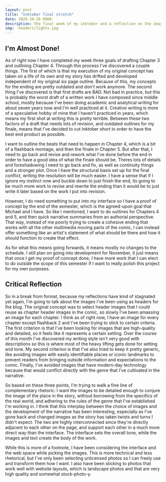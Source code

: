 ```yaml
---
layout: post
title: "Inktober final stretch"
date: 2020-10-26 0000
description: The final week of my inktober and a reflection on the images I've been selecting
img:  headers/lights.jpg
---
```

## I'm Almost Done!

As of right now I have completed my week three goals of drafting Chapter 3 and outlining Chapter 4. Through this process I've discovered a couple things. The first of which is that my execution of my original concept has taken on a life of its own and my story has drifted and developed independent of my original six page outline. Because of this, my concepts for the ending are pretty outdated and don't work anymore. The second thing I've discovered is that first drafts are BAD. Not bad in practice, but this is probably the worst draft of a written work I have composed since middle school, mostly because I've been doing academic and analytical writing for about seven years now and I'm well practiced at it. Creative writing is more of a speculative hobby of mine that I haven't practiced in years, which means my first shot at writing this is pretty terrible. Between these two factors of a draft that needs lots of revision, and outdated outlines for my finale, means that I've decided to cut Inktober short in order to have the best end product as possible. 

I want to outline the beats that need to happen in Chapter 4, which is a bit of a flashback montage, and then the finale in Chapter 5. But after that, I need to go back and revise and rework what I've done before the end in order to have a good idea of what the finale should be. Theres lots of details and foreshadowing I need to go back and fix, as well as continuity things and a stronger plot. Once I have the structural basis set up for the final conflict, writing the resolution will be much easier. I have a sense that if I ignore my instinct now and buckle down to just finish the end, its going to be much more work to revise and rewrite the ending than it would be to just write it later based on the work I put into revision. 

However, I do need something to put into my interface so I have a proof of concept by the end of the semester, which is the agreed-upon goal that Michael and I have. So like I mentioned, I want to do outlines for Chapters 4 and 5, and then quick narrative summaries from an authorial perspective. That way, instead of me poorly trying to create a cohesive ending that works with all the other multimedia moving parts of the comic, I can instead offer something like an artist's statement of what should be there and how it should function to create that effect.

As for what this means going forwards, it means mostly no changes to the schedule. I still plan on going into development for November, it just means that once I get my proof of concept done, I have more work that I can elect to do outside the scope of this semester if I want to really polish this project for my own purposes.

## Critical Reflection

So in a break from format, because my reflections have kind of stagnated yet again, I'm going to talk about the images I've been using as headers for the blog. The original concept was to select header images that I could reuse as chapter header images in the comic, so slowly I've been amassing an image for each chapter. I think as of right now, I have an image for every chapter except flashback 2 and I've been trying to stick to certain criteria. The first criterion is that I've been looking for images that are high-quality and detailed, so it feels like it represents a certain setting. Over the course of this month I've discovered my writing style isn't very good with descriptions so this is where most of the heavy lifting gets done for setting and tone. My second criterion is that I've also tried to keep it pretty generic, like avoiding images with easily identifiable places or iconic landmarks to prevent readers from bringing outside information and expectations to the comic. Finally, I've avoided images that have modern-day technology because that would conflict directly with the genre that I've cultivated in the narrative. 

So based on these three points, I'm trying to walk a fine line of complementary rhetoric: I want the images to be detailed enough to conjure the image of the place in the story, without borrowing from the specifics of the real world, and adhering to the rules of the genre that I've established I'm working in. I think that this interplay between the choice of images and the development of the narrative has been interesting, especially as I've gone back and changed images as the story has taken twists and turns I didn't expect. The two are highly interconnected since they're directly adjacent to each other on the page, and support each other in a much more direct way than the interface. The interface sets the overall tone, while the images and text create the body of the work. 

While this is more of a footnote, I have been considering the interface and the web space while picking the images. This is more technical and less rhetorical, but I've only been selecting unlicensed photos so I can freely use and transform them how I want. I also have been sticking to photos that work well with website layouts, which is landscape photos and that are very high quality and somewhat stock-photo-y. 